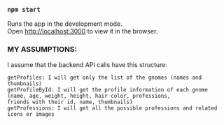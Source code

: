 ### `npm start`

Runs the app in the development mode.<br>
Open [http://localhost:3000](http://localhost:3000) to view it in the browser.

### MY ASSUMPTIONS:

I assume that the backend API calls have this structure:
    
    getProfiles: I will get only the list of the gnomes (names and thumbnails)
    getProfileById: I will get the profile information of each gnome (name, age, weight, height, hair color, professions, 
    friends with their id, name, thumbnails)
    getProfessions: I will get all the possible professions and related icons or images


